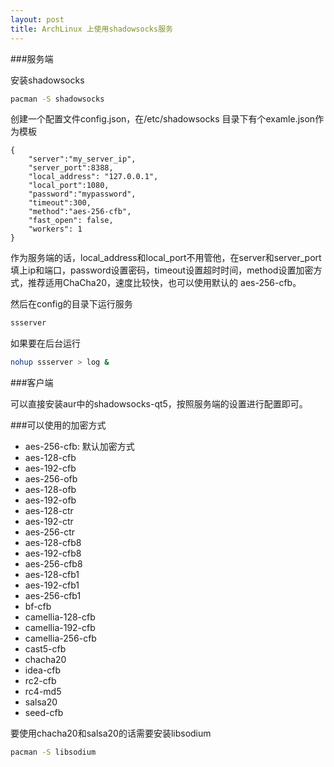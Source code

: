 ```yaml
---
layout: post
title: ArchLinux 上使用shadowsocks服务
---
```


###服务端 

安装shadowsocks    
```bash
pacman -S shadowsocks
```

创建一个配置文件config.json，在/etc/shadowsocks 目录下有个examle.json作为模板  
```
{    
    "server":"my_server_ip",    
    "server_port":8388,    
    "local_address": "127.0.0.1",    
    "local_port":1080,    
    "password":"mypassword",    
    "timeout":300,    
    "method":"aes-256-cfb",    
    "fast_open": false,    
    "workers": 1    
}    
```

作为服务端的话，local_address和local_port不用管他，在server和server_port填上ip和端口，password设置密码，timeout设置超时时间，method设置加密方式，推荐适用ChaCha20，速度比较快，也可以使用默认的 aes-256-cfb。

然后在config的目录下运行服务  
```bash
ssserver
```

如果要在后台运行  
```bash
nohup ssserver > log &
```

###客户端

可以直接安装aur中的shadowsocks-qt5，按照服务端的设置进行配置即可。

###可以使用的加密方式

* aes-256-cfb: 默认加密方式
* aes-128-cfb
* aes-192-cfb
* aes-256-ofb
* aes-128-ofb
* aes-192-ofb
* aes-128-ctr
* aes-192-ctr
* aes-256-ctr
* aes-128-cfb8
* aes-192-cfb8
* aes-256-cfb8
* aes-128-cfb1
* aes-192-cfb1
* aes-256-cfb1
* bf-cfb
* camellia-128-cfb
* camellia-192-cfb
* camellia-256-cfb
* cast5-cfb
* chacha20
* idea-cfb
* rc2-cfb
* rc4-md5
* salsa20
* seed-cfb

要使用chacha20和salsa20的话需要安装libsodium  
```bash
pacman -S libsodium
```
